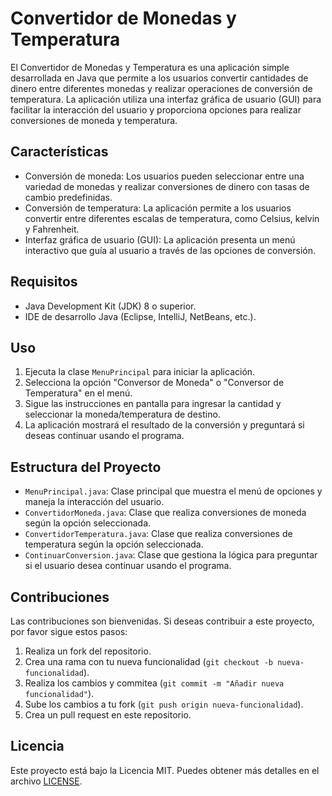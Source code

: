 # Convertidor de Monedas y Temperatura

El Convertidor de Monedas y Temperatura es una aplicación simple desarrollada en Java que permite a los usuarios convertir cantidades de dinero entre diferentes monedas y realizar operaciones de conversión de temperatura. La aplicación utiliza una interfaz gráfica de usuario (GUI) para facilitar la interacción del usuario y proporciona opciones para realizar conversiones de moneda y temperatura.

## Características

- Conversión de moneda: Los usuarios pueden seleccionar entre una variedad de monedas y realizar conversiones de dinero con tasas de cambio predefinidas.
- Conversión de temperatura: La aplicación permite a los usuarios convertir entre diferentes escalas de temperatura, como Celsius, kelvin y Fahrenheit.
- Interfaz gráfica de usuario (GUI): La aplicación presenta un menú interactivo que guía al usuario a través de las opciones de conversión.

## Requisitos

- Java Development Kit (JDK) 8 o superior.
- IDE de desarrollo Java (Eclipse, IntelliJ, NetBeans, etc.).

## Uso

1. Ejecuta la clase `MenuPrincipal` para iniciar la aplicación.
2. Selecciona la opción "Conversor de Moneda" o "Conversor de Temperatura" en el menú.
3. Sigue las instrucciones en pantalla para ingresar la cantidad y seleccionar la moneda/temperatura de destino.
4. La aplicación mostrará el resultado de la conversión y preguntará si deseas continuar usando el programa.

## Estructura del Proyecto

- `MenuPrincipal.java`: Clase principal que muestra el menú de opciones y maneja la interacción del usuario.
- `ConvertidorMoneda.java`: Clase que realiza conversiones de moneda según la opción seleccionada.
- `ConvertidorTemperatura.java`: Clase que realiza conversiones de temperatura según la opción seleccionada.
- `ContinuarConversion.java`: Clase que gestiona la lógica para preguntar si el usuario desea continuar usando el programa.

## Contribuciones

Las contribuciones son bienvenidas. Si deseas contribuir a este proyecto, por favor sigue estos pasos:

1. Realiza un fork del repositorio.
2. Crea una rama con tu nueva funcionalidad (`git checkout -b nueva-funcionalidad`).
3. Realiza los cambios y commitea (`git commit -m "Añadir nueva funcionalidad"`).
4. Sube los cambios a tu fork (`git push origin nueva-funcionalidad`).
5. Crea un pull request en este repositorio.

## Licencia

Este proyecto está bajo la Licencia MIT. Puedes obtener más detalles en el archivo [LICENSE](LICENSE).
